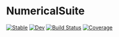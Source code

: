 # NumericalSuite

[![Stable](https://img.shields.io/badge/docs-stable-blue.svg)](https://RayleighLord.github.io/NumericalSuite.jl/stable/)
[![Dev](https://img.shields.io/badge/docs-dev-blue.svg)](https://RayleighLord.github.io/NumericalSuite.jl/dev/)
[![Build Status](https://github.com/RayleighLord/NumericalSuite.jl/actions/workflows/CI.yml/badge.svg?branch=main)](https://github.com/RayleighLord/NumericalSuite.jl/actions/workflows/CI.yml?query=branch%3Amain)
[![Coverage](https://codecov.io/gh/RayleighLord/NumericalSuite.jl/branch/main/graph/badge.svg)](https://codecov.io/gh/RayleighLord/NumericalSuite.jl)
